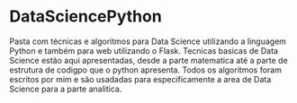 # DataSciencePython
Pasta com técnicas e algoritmos para Data Science utilizando a linguagem Python e também para web utilizando o Flask.
Tecnicas basicas de Data Science estão aqui apresentadas, desde a parte matematica até a parte de estrutura de codigpo que o python apresenta. Todos os algoritmos foram escritos por mim e são usadadas para especificamente a area de Data Science para a parte analitica.
